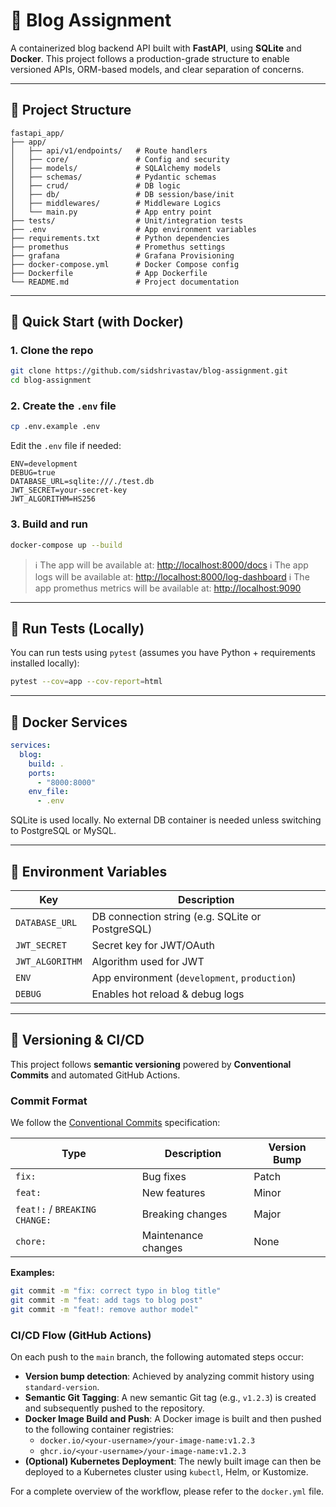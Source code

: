 # 📝 Blog Assignment

A containerized blog backend API built with **FastAPI**, using **SQLite** and **Docker**. This project follows a production-grade structure to enable versioned APIs, ORM-based models, and clear separation of concerns.

---

## 📁 Project Structure

```
fastapi_app/
├── app/
│   ├── api/v1/endpoints/   # Route handlers
│   ├── core/               # Config and security
│   ├── models/             # SQLAlchemy models
│   ├── schemas/            # Pydantic schemas
│   ├── crud/               # DB logic
│   ├── db/                 # DB session/base/init
│   ├── middlewares/        # Middleware Logics
│   └── main.py             # App entry point
├── tests/                  # Unit/integration tests
├── .env                    # App environment variables
├── requirements.txt        # Python dependencies
├── promethus               # Promethus settings
├── grafana                 # Grafana Provisioning
├── docker-compose.yml      # Docker Compose config
├── Dockerfile              # App Dockerfile
└── README.md               # Project documentation
```

---

## 🚀 Quick Start (with Docker)

### 1. Clone the repo

```bash
git clone https://github.com/sidshrivastav/blog-assignment.git
cd blog-assignment
```

### 2. Create the `.env` file

```bash
cp .env.example .env
```

Edit the `.env` file if needed:

```env
ENV=development
DEBUG=true
DATABASE_URL=sqlite:///./test.db
JWT_SECRET=your-secret-key
JWT_ALGORITHM=HS256
```

### 3. Build and run

```bash
docker-compose up --build
```

> ℹ️ The app will be available at: [http://localhost:8000/docs](http://localhost:8000/docs)
> ℹ️ The app logs will be available at: [http://localhost:8000/log-dashboard](http://localhost:8000/log-dashboard)
> ℹ️ The app promethus metrics will be available at: [http://localhost:9090](http://localhost:9090)

---

## 🧪 Run Tests (Locally)

You can run tests using `pytest` (assumes you have Python + requirements installed locally):

```bash
pytest --cov=app --cov-report=html
```

---

## 🐳 Docker Services

```yaml
services:
  blog:
    build: .
    ports:
      - "8000:8000"
    env_file:
      - .env
```

SQLite is used locally. No external DB container is needed unless switching to PostgreSQL or MySQL.

---

## 🔐 Environment Variables

Key | Description
----|-------------
`DATABASE_URL`    | DB connection string (e.g. SQLite or PostgreSQL)
`JWT_SECRET`      | Secret key for JWT/OAuth
`JWT_ALGORITHM`   | Algorithm used for JWT
`ENV`             | App environment (`development`, `production`)
`DEBUG`           | Enables hot reload & debug logs

---

## 🔖 Versioning & CI/CD

This project follows **semantic versioning** powered by **Conventional Commits** and automated GitHub Actions.

### Commit Format

We follow the [Conventional Commits](https://www.conventionalcommits.org/) specification:

| Type      | Description               | Version Bump |
|-----------|---------------------------|--------------|
| `fix:`    | Bug fixes                 | Patch        |
| `feat:`   | New features              | Minor        |
| `feat!:` / `BREAKING CHANGE:` | Breaking changes         | Major        |
| `chore:`  | Maintenance changes       | None         |

**Examples:**

```bash
git commit -m "fix: correct typo in blog title"
git commit -m "feat: add tags to blog post"
git commit -m "feat!: remove author model"
```

### CI/CD Flow (GitHub Actions)

On each push to the `main` branch, the following automated steps occur:

* **Version bump detection**: Achieved by analyzing commit history using `standard-version`.
* **Semantic Git Tagging**: A new semantic Git tag (e.g., `v1.2.3`) is created and subsequently pushed to the repository.
* **Docker Image Build and Push**: A Docker image is built and then pushed to the following container registries:
    * `docker.io/<your-username>/your-image-name:v1.2.3`
    * `ghcr.io/<your-username>/your-image-name:v1.2.3`
* **(Optional) Kubernetes Deployment**: The newly built image can then be deployed to a Kubernetes cluster using `kubectl`, Helm, or Kustomize.

For a complete overview of the workflow, please refer to the `docker.yml` file.
